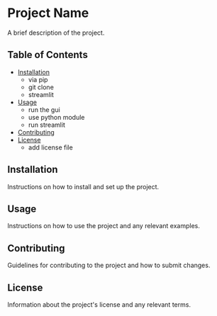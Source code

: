 # Project Name

A brief description of the project.

## Table of Contents

- [Installation](#installation)
  - via pip
  - git clone
  - streamlit
- [Usage](#usage)
  - run the gui
  - use python module
  - run streamlit
- [Contributing](#contributing)
- [License](#license)
  - add license file

## Installation

Instructions on how to install and set up the project.

## Usage

Instructions on how to use the project and any relevant examples.

## Contributing

Guidelines for contributing to the project and how to submit changes.

## License

Information about the project's license and any relevant terms.
